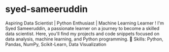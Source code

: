 # syed-sameeruddin
  Aspiring Data Scientist | Python Enthusiast | Machine Learning Learner ! I'm Syed Sameeruddin, a passionate learner on a journey to become a skilled data scientist. Here, you'll find my projects and code snippets focused on data analysis, machine learning, and Python programming. 🌟 Skills: Python, Pandas, NumPy, Scikit-Learn, Data Visualization 
